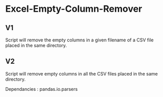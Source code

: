 # Excel-Empty-Column-Remover

## V1

Script will remove the empty columns in a given filename of a CSV file placed in the same directory.

## V2

Script will remove empty columns in all the CSV files placed in the same directory.

Dependancies : pandas.io.parsers
